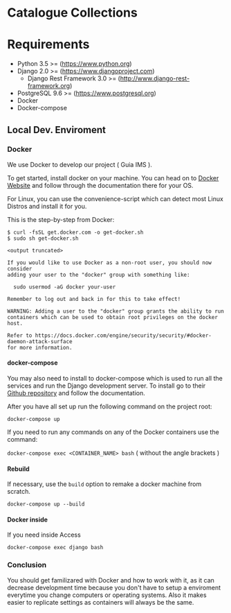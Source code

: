 # Catalogue Collections

# Requirements

-   Python 3.5 >= (<https://www.python.org>)
-   Django 2.0 >= (<https://www.djangoproject.com>)
    -   Django Rest Framework 3.0 >= (<http://www.django-rest-framework.org>)
-   PostgreSQL 9.6 >= (<https://www.postgresql.org>)
- Docker
- Docker-compose


## Local Dev. Enviroment

### Docker

We use Docker to develop our project ( Guia IMS ).

To get started, install docker on your machine. You can head on to [Docker Website](https://www.docker.com/community-edition) and follow through the documentation there for your OS.

For Linux, you can use the convenience-script which can detect most Linux Distros and install it for you.

This is the step-by-step from Docker:

```
$ curl -fsSL get.docker.com -o get-docker.sh
$ sudo sh get-docker.sh

<output truncated>

If you would like to use Docker as a non-root user, you should now consider
adding your user to the "docker" group with something like:

  sudo usermod -aG docker your-user

Remember to log out and back in for this to take effect!

WARNING: Adding a user to the "docker" group grants the ability to run containers which can be used to obtain root privileges on the docker host.

Refer to https://docs.docker.com/engine/security/security/#docker-daemon-attack-surface
for more information.
```

#### docker-compose
You may also need to install to docker-compose which is used to run all the services and run the Django development server. To install go to their [Github repository](https://github.com/docker/compose/releases) and follow the documentation.

After you have all set up run the following command on the project root:

`docker-compose up`

If you need to run any commands on any of the Docker containers use the command:

`docker-compose exec <CONTAINER_NAME> bash` ( without the angle brackets )

#### Rebuild

If necessary, use the `build` option to remake a docker machine from scratch.

```
docker-compose up --build
```

#### Docker inside

If you need inside Access

```
docker-compose exec django bash
```

### Conclusion

You should get familizared with Docker and how to work with it, as it can decrease development time because you don't have to setup a enviroment everytime you change computers or operating systems. Also it makes easier to replicate settings as containers will always be the same.
